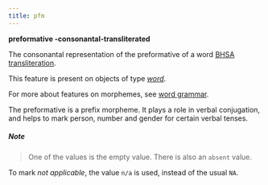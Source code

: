 ```yaml
---
title: pfm
---
```


**preformative -consonantal-transliterated**

The consonantal representation of the preformative of a word
[BHSA transliteration]({{site.shebanqw}}/BHSA-Transcription).

This feature is present on objects of type [*word*](otype).

For more about features on morphemes, see [word grammar](0_wordgrammar).

The preformative is a prefix morpheme. It plays a role in verbal conjugation, and helps
to mark person, number and gender for certain verbal tenses.

##### Note
> One of the values is the empty value. There is also an `absent` value.

To mark *not applicable*, the value `n/a` is used, instead of the usual `NA`.

